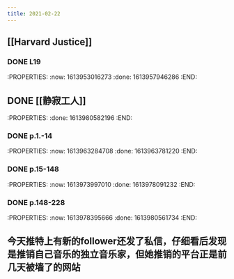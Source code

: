 ```yaml
---
title: 2021-02-22
---
```


## [[Harvard Justice]]
### DONE L19
:PROPERTIES:
:now: 1613953016273
:done: 1613957946286
:END:
## DONE [[静寂工人]] 
:PROPERTIES:
:done: 1613980582196
:END:
### DONE p.1.-14
:PROPERTIES:
:now: 1613963284708
:done: 1613963781220
:END:
### DONE p.15-148
:PROPERTIES:
:now: 1613973997010
:done: 1613978091232
:END:
### DONE p.148-228
:PROPERTIES:
:now: 1613978395666
:done: 1613980561734
:END:
## 今天推特上有新的follower还发了私信，仔细看后发现是推销自己音乐的独立音乐家，但她推销的平台正是前几天被墙了的网站
